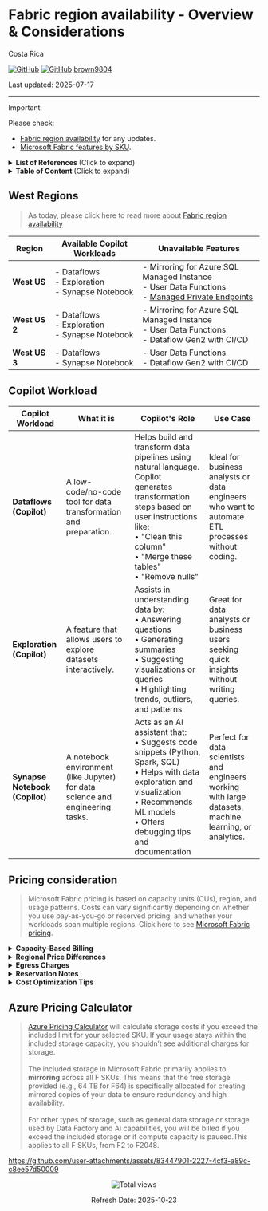 # Fabric region availability - Overview \&  Considerations

Costa Rica

[![GitHub](https://badgen.net/badge/icon/github?icon=github&label)](https://github.com) 
[![GitHub](https://img.shields.io/badge/--181717?logo=github&logoColor=ffffff)](https://github.com/)
[brown9804](https://github.com/brown9804)

Last updated: 2025-07-17

----------

> [!IMPORTANT]
>  Please check: <br/>
> - [Fabric region availability](https://learn.microsoft.com/en-us/fabric/admin/region-availability) for any updates. <br/>
> - [Microsoft Fabric features by SKU](https://learn.microsoft.com/en-us/fabric/enterprise/fabric-features).


<details>
<summary><b>List of References </b> (Click to expand)</summary>

- [Fabric region availability](https://learn.microsoft.com/en-us/fabric/admin/region-availability)
- [Limitations in Microsoft Fabric mirrored databases from Azure SQL Managed Instance (Preview)](https://learn.microsoft.com/en-us/fabric/database/mirrored-database/azure-sql-managed-instance-limitations)
- [Overview of managed private endpoints for Fabric](https://learn.microsoft.com/en-us/fabric/security/security-managed-private-endpoints-overview)

</details>

<details>
<summary><b>Table of Content </b> (Click to expand)</summary>

- [West Regions](#west-regions)
- [Copilot Workload](#copilot-workload)
- [Pricing consideration](#pricing-consideration)
- [Azure Pricing Calculator](#azure-pricing-calculator)

</details>

## West Regions 

> As today, please click here to read more about [Fabric region availability](https://learn.microsoft.com/en-us/fabric/admin/region-availability)

| **Region**   | **Available Copilot Workloads**                     | **Unavailable Features**                                                                 | 
|--------------|-----------------------------------------------------|-------------------------------------------------------------------------------------------|
| **West US**  | - Dataflows<br>- Exploration<br>- Synapse Notebook  | - Mirroring for Azure SQL Managed Instance<br>- User Data Functions<br>- [Managed Private Endpoints](https://learn.microsoft.com/en-us/fabric/security/security-managed-private-endpoints-overview) |
| **West US 2**| - Dataflows<br>- Exploration<br>- Synapse Notebook  | - Mirroring for Azure SQL Managed Instance<br>- User Data Functions<br>- Dataflow Gen2 with CI/CD |
| **West US 3**| - Dataflows<br>- Synapse Notebook                   | - User Data Functions<br>- Dataflow Gen2 with CI/CD               | 

## Copilot Workload

| **Copilot Workload**     | **What it is**                                                                 | **Copilot's Role**                                                                                                                                                                                                 | **Use Case**                                                                                          |
|--------------------------|--------------------------------------------------------------------------------|---------------------------------------------------------------------------------------------------------------------------------------------------------------------------------------------------------------------|--------------------------------------------------------------------------------------------------------|
| **Dataflows (Copilot)**  | A low-code/no-code tool for data transformation and preparation.              | Helps build and transform data pipelines using natural language. Copilot generates transformation steps based on user instructions like:<br>• "Clean this column"<br>• "Merge these tables"<br>• "Remove nulls"     | Ideal for business analysts or data engineers who want to automate ETL processes without coding.       |
| **Exploration (Copilot)**| A feature that allows users to explore datasets interactively.                | Assists in understanding data by:<br>• Answering questions<br>• Generating summaries<br>• Suggesting visualizations or queries<br>• Highlighting trends, outliers, and patterns                                   | Great for data analysts or business users seeking quick insights without writing queries.              |
| **Synapse Notebook (Copilot)** | A notebook environment (like Jupyter) for data science and engineering tasks. | Acts as an AI assistant that:<br>• Suggests code snippets (Python, Spark, SQL)<br>• Helps with data exploration and visualization<br>• Recommends ML models<br>• Offers debugging tips and documentation          | Perfect for data scientists and engineers working with large datasets, machine learning, or analytics. |

## Pricing consideration 

> Microsoft Fabric pricing is based on capacity units (CUs), region, and usage patterns. Costs can vary significantly depending on
> whether you use pay-as-you-go or reserved pricing, and whether your workloads span multiple regions. Click here to see [Microsoft Fabric pricing](https://azure.microsoft.com/en-us/pricing/details/microsoft-fabric/?msockid=38ec3806873362243e122ce086486339).

<details>
  <summary><strong>Capacity-Based Billing</strong></summary>

  > **Fabric uses Capacity Units (CUs)** to meter compute usage. You can choose between flexible or committed pricing models depending on your workload needs.

  1. Pay-as-you-go: No commitment, higher cost.
  2. Reserved capacity: 1-year commitment, up to ~41% savings.
  3. Example (F64 capacity):
     - Pay-as-you-go: ~$8,409.60/month
     - Reserved: ~$5,002.67/month
</details>

<details>
  <summary><strong>Regional Price Differences</strong></summary>

  > **Fabric pricing varies by Azure region** due to infrastructure, currency, and tax differences.

  1. Influencing factors:
     - Local infrastructure costs
     - Currency exchange rates
     - Regional taxes (e.g., IOF in Brazil)
  2. Always use the [Azure Pricing Calculator](https://azure.microsoft.com/en-us/pricing/calculator/?msockid=38ec3806873362243e122ce086486339) to check region-specific pricing.
</details>

<details>
  <summary><strong>Egress Charges</strong></summary>

  > **Data transfer between Azure regions incurs egress fees**, which are not included in Fabric capacity pricing.

  1. Applies when moving data across regions (e.g., West US to East US).
  2. Example: Transferring data from OneLake in West US 2 to another region may cost $0.02–$0.09 per GB, depending on the destination.
</details>

<details>
  <summary><strong>Reservation Notes</strong></summary>

  > **Reservations apply only to compute (CUs)** and require upfront configuration.

  1. Storage and networking are billed separately.
  2. Reservations do not auto-renew unless explicitly configured.
  3. You must specify:
     - Region
     - Billing frequency (monthly or upfront)
     - Number of CUs
</details>

<details>
  <summary><strong>Cost Optimization Tips</strong></summary>

  > **Strategies to reduce your Microsoft Fabric costs** while maintaining performance and flexibility.

  1. Use reservations for stable, predictable workloads.
  2. Avoid cross-region data movement to reduce egress charges.
  3. Right-size your capacity based on actual usage.
  4. Use the [Azure Pricing Calculator](https://azure.microsoft.com/en-us/pricing/calculator/?msockid=38ec3806873362243e122ce086486339) to simulate and compare configurations.
</details>

## Azure Pricing Calculator

> [Azure Pricing Calculator](https://azure.microsoft.com/en-us/pricing/calculator/?msockid=38ec3806873362243e122ce086486339) will calculate storage costs if you exceed the included limit for your selected SKU. If your usage stays within the included storage capacity, you shouldn’t see additional charges for storage. <br/> <br/> 
> The included storage in Microsoft Fabric primarily applies to **mirroring** across all F SKUs. This means that the free storage provided (e.g., 64 TB for F64) is specifically allocated for creating mirrored copies of your data to ensure redundancy and high availability. <br/> <br/>
> For other types of storage, such as general data storage or storage used by Data Factory and AI capabilities, you will be billed if you exceed the included storage or if compute capacity is paused.This applies to all F SKUs, from F2 to F2048.

https://github.com/user-attachments/assets/83447901-2227-4cf3-a89c-c8ee57d50009


<!-- START BADGE -->
<div align="center">
  <img src="https://img.shields.io/badge/Total%20views-1532-limegreen" alt="Total views">
  <p>Refresh Date: 2025-10-23</p>
</div>
<!-- END BADGE -->
